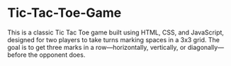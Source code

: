 # Tic-Tac-Toe-Game
This is a classic Tic Tac Toe game built using HTML, CSS, and JavaScript, designed for two players to take turns marking spaces in a 3x3 grid. The goal is to get three marks in a row—horizontally, vertically, or diagonally—before the opponent does.
